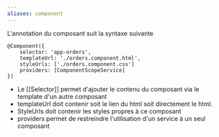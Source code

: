 ```yaml
---
aliases: component
---
```


L'annotation du composant suit la syntaxe suivante 

```
@Component({
	selector: 'app-orders',
	templateUrl: './orders.component.html',
	styleUrls: ['./orders.component.css']
	providers: [ComponentScopeService]
})
```

- Le [[Selector]] permet d'ajouter le contenu du composant via le template d'un autre composant
- templateUrl doit contenir soit le lien du html soit directement le html.
- StyleUrls doit contenir les styles propres à ce composant
- providers permet de restreindre l'utilisation d'un service à un seul composant


